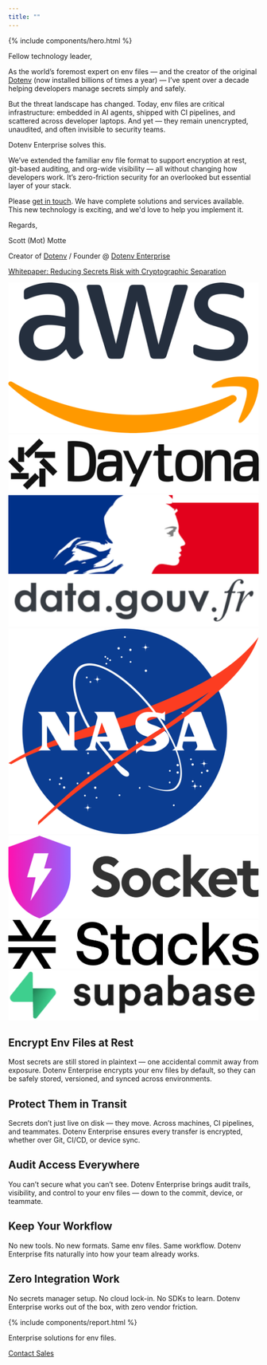 ```yaml
---
title: ""
---
```


<div x-data="{ curl: true }">
{% include components/hero.html %}

<section class="w-full max-w-2xl mx-auto my-20 md:my-20 bg-zinc-100 border border-zinc-100 p-6">
  <div class="flex gap-10 h-full flex-col md:flex-row items-center justify-center">
    <div class="flex-1 flex flex-col gap-5 text-lg">
      <p>Fellow technology leader,</p>
      <p>As the world’s foremost expert on env files — and the creator of the original <a target="_blank" href="https://npmjs.com/dotenv" class="link-primary">Dotenv</a> (now installed billions of times a year) — I’ve spent over a decade helping developers manage secrets simply and safely.</p>
      <p>But the threat landscape has changed. Today, env files are critical infrastructure: embedded in AI agents, shipped with CI pipelines, and scattered across developer laptops. And yet — they remain unencrypted, unaudited, and often invisible to security teams.</p>
      <p>Dotenv Enterprise solves this.</p>
      <p>We’ve extended the familiar env file format to support encryption at rest, git-based auditing, and org-wide visibility — all without changing how developers work. It’s zero-friction security for an overlooked but essential layer of your stack.</p>
      <p>Please <a href="mailto:sales@dotenv-enterprise.com" class="underline">get in touch</a>. We have complete solutions and services available. This new technology is exciting, and we'd love to help you implement it.</p>
      <p>Regards,</p>
      <div class="flex flex-col gap-0.5">
        <p class="font-semibold">Scott (Mot) Motte</p>
        <p>Creator of <a class="link-primary" href="https://npmjs.com/dotenv" target="_blank">Dotenv</a> / Founder @ <a href="https://dotenv-enterprise.com" class="link-primary">Dotenv Enterprise</a></p>
        <p><a class="link-primary" href="https://dotenvx.com/dotenvx.pdf" target="_blank">Whitepaper: Reducing Secrets Risk with Cryptographic Separation</a></p>
      </div>
    </div>
  </div>
</section>

<section class="w-full max-w-3xl mx-auto px-6 my-20 md:my-20">
  <div class="grid grid-cols-2 sm:grid-cols-3 md:grid-cols-4 gap-8 place-items-center">
    <img src="/assets/img/logo-aws.png" class="h-8" alt="AWS"/>
    <img src="/assets/img/logo-daytona.png" class="h-7" alt="Daytona"/>
    <img src="/assets/img/logo-french-government.png" class="h-9" alt="French Government"/>
    <img src="/assets/img/logo-nasa.png" class="h-10" alt="NASA"/>
    <!-- wrap last row manually -->
    <div class="col-span-4 flex justify-center gap-8">
      <img src="/assets/img/logo-socket.png" class="h-8" alt="Socket"/>
      <img src="/assets/img/logo-stacks.png" class="h-6" alt="Stacks"/>
      <img src="/assets/img/logo-supabase.png" class="h-7" alt="Supabase"/>
    </div>
  </div>
</section>

<section class="w-full max-w-3xl mx-auto px-6 my-20 md:my-20">
  <div class="flex gap-10 h-full flex-col md:flex-row items-center justify-center">
    <div class="flex-1">
      <h2 class="my-5 text-center md:text-start text-4xl lg:text-5xl font-bold tracking-tight leading-none text-zinc-950 dark:text-zinc-50">Encrypt Env Files at Rest</h2>
      <p class="text-center md:text-justify leading-relaxed text-md md:text-lg">Most secrets are still stored in plaintext — one accidental commit away from exposure.
Dotenv Enterprise encrypts your env files by default, so they can be safely stored, versioned, and synced across environments.</p>
    </div>
  </div>
</section>

<section class="w-full max-w-3xl mx-auto px-6 my-20 md:my-20">
  <div class="flex gap-10 h-full flex-col md:flex-row items-center justify-center">
    <div class="flex-1">
      <h2 class="my-5 text-center md:text-start text-4xl lg:text-5xl font-bold tracking-tight leading-none text-zinc-950 dark:text-zinc-50">Protect Them in Transit</h2>
      <p class="text-center md:text-justify leading-relaxed text-md md:text-lg">Secrets don’t just live on disk — they move. Across machines, CI pipelines, and teammates.
Dotenv Enterprise ensures every transfer is encrypted, whether over Git, CI/CD, or device sync.</p>
    </div>
  </div>
</section>

<section class="w-full max-w-3xl mx-auto px-6 my-20 md:my-20">
  <div class="flex gap-10 h-full flex-col md:flex-row items-center justify-center">
    <div class="flex-1">
      <h2 class="my-5 text-center md:text-start text-4xl lg:text-5xl font-bold tracking-tight leading-none text-zinc-950 dark:text-zinc-50">Audit Access Everywhere</h2>
      <p class="text-center md:text-justify leading-relaxed text-md md:text-lg">You can’t secure what you can’t see. Dotenv Enterprise brings audit trails, visibility, and control to your env files — down to the commit, device, or teammate.</p>
    </div>
  </div>
</section>

<section class="w-full max-w-3xl mx-auto px-6 my-20 md:my-20">
  <div class="flex gap-10 h-full flex-col md:flex-row items-center justify-center">
    <div class="flex-1">
      <h2 class="my-5 text-center md:text-start text-4xl lg:text-5xl font-bold tracking-tight leading-none text-zinc-950 dark:text-zinc-50">Keep Your Workflow</h2>
      <p class="text-center md:text-justify leading-relaxed text-md md:text-lg">No new tools. No new formats. Same env files. Same workflow. Dotenv Enterprise fits naturally into how your team already works.</p>
    </div>
  </div>
</section>

<section class="w-full max-w-3xl mx-auto px-6 my-20 md:my-20">
  <div class="flex gap-10 h-full flex-col md:flex-row items-center justify-center">
    <div class="flex-1">
      <h2 class="my-5 text-center md:text-start text-4xl lg:text-5xl font-bold tracking-tight leading-none text-zinc-950 dark:text-zinc-50">Zero Integration Work</h2>
      <p class="text-center md:text-justify leading-relaxed text-md md:text-lg">No secrets manager setup. No cloud lock-in. No SDKs to learn. Dotenv Enterprise works out of the box, with zero vendor friction.</p>
    </div>
  </div>
</section>

{% include components/report.html %}

<section class="w-full max-w-3xl mx-auto px-6 mt-40 text-center">
  <p class="my-2 text-center tracking-tigther text-lg md:text-2xl font-semibold">Enterprise solutions for env files.</p>
  <p class="my-2"><a target="_blank" href="mailto:sales@dotenv-enterprise.com" class="link-primary font-semibold underline">Contact Sales</a></p>
</section>

</div>
